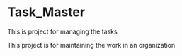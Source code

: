 # Task_Master
This is project for managing the tasks

This project is for maintaining the work in an organization
